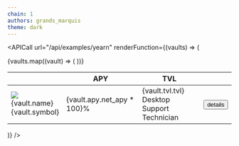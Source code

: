 ```yaml
---
chain: 1
authors: grands_marquis
theme: dark
---
```


<APICall
  url="/api/examples/yearn"
  renderFunction={(vaults) => (
    <div>
      <div className="overflow-x-auto no-prose">
        <table className="table">
          <thead>
            <tr>
              <th></th>
              <th>APY</th>
              <th>TVL</th>
              <th></th>
            </tr>
          </thead>
          {vaults.map((vault) => (
            <tr>
              <td>
                <div className="flex items-center space-x-3">
                  <div className="avatar">
                    <div className=" w-12 h-12">
                      <img
                        className="m-0"
                        src={vault.token.icon}
                      />
                    </div>
                  </div>
                  <div>
                    <div className="font-bold">{vault.name}</div>
                    <div className="text-sm opacity-50">{vault.symbol}</div>
                  </div>
                </div>
              </td>
              <td>{vault.apy.net_apy * 100}%</td>
              <td>
               {vault.tvl.tvl}
                <br />
                <span className="badge badge-ghost badge-sm">
                  Desktop Support Technician
                </span>
              </td>
              <th>
                <button className="btn btn-ghost btn-xs">details</button>
              </th>
            </tr>
          ))}
        </table>
      </div>
    </div>
  )}
/>
